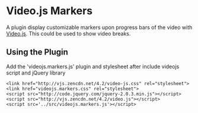 Video.js Markers
===================
A plugin display customizable markers upon progress bars of the video with [Video.js](https://github.com/videojs/video.js/). This could be used to show video breaks.

Using the Plugin
----------------
Add the 'videojs.markers.js' plugin and stylesheet after include videojs script and jQuery library

    <link href="http://vjs.zencdn.net/4.2/video-js.css" rel="stylesheet">
    <link href="videojs.markers.css" rel="stylesheet">
    <script src="http://code.jquery.com/jquery-2.0.3.min.js"></script>
    <script src="http://vjs.zencdn.net/4.2/video.js"></script>
    <script src='../src/videojs.markers.js'></script>

